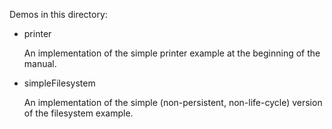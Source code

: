 Demos in this directory:

- printer

  An implementation of the simple printer example at the beginning of
  the manual.

- simpleFilesystem

  An implementation of the simple (non-persistent, non-life-cycle)
  version of the filesystem example.
